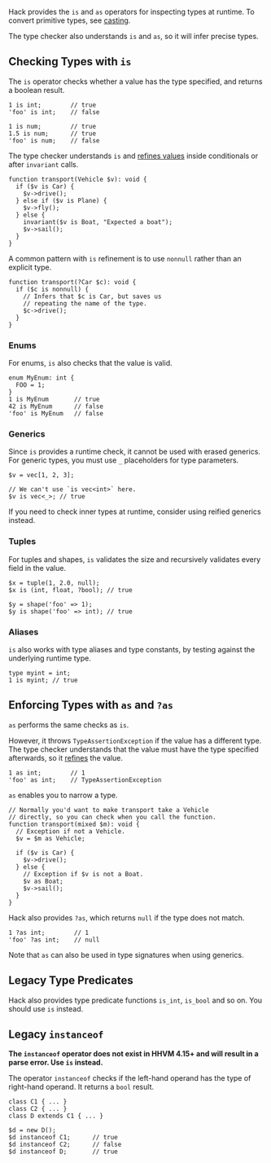 Hack provides the `is` and `as` operators for inspecting types at
runtime. To convert primitive types, see [casting](casting.md).

The type checker also understands `is` and `as`, so it will infer
precise types.

## Checking Types with `is`

The `is` operator checks whether a value has the type specified, and
returns a boolean result.

```Hack
1 is int;        // true
'foo' is int;    // false

1 is num;        // true
1.5 is num;      // true
'foo' is num;    // false
```

The type checker understands `is` and [refines
values](../types/type-refinement.md) inside conditionals or after
`invariant` calls.

```Hack
function transport(Vehicle $v): void {
  if ($v is Car) {
    $v->drive();
  } else if ($v is Plane) {
    $v->fly();
  } else {
    invariant($v is Boat, "Expected a boat");
    $v->sail();
  }
}
```

A common pattern with `is` refinement is to use `nonnull` rather than
an explicit type.

``` Hack
function transport(?Car $c): void {
  if ($c is nonnull) {
    // Infers that $c is Car, but saves us
    // repeating the name of the type.
    $c->drive();
  }
}
```

### Enums

For enums, `is` also checks that the value is valid.

```Hack
enum MyEnum: int {
  FOO = 1;
}
1 is MyEnum       // true
42 is MyEnum      // false
'foo' is MyEnum   // false
```

### Generics

Since `is` provides a runtime check, it cannot be used with erased
generics. For generic types, you must use `_` placeholders for type
parameters.

```
$v = vec[1, 2, 3];

// We can't use `is vec<int>` here.
$v is vec<_>; // true
```

If you need to check inner types at runtime, consider using reified
generics instead.

### Tuples

For tuples and shapes, `is` validates the size and recursively validates every field in the value.

```Hack
$x = tuple(1, 2.0, null);
$x is (int, float, ?bool); // true

$y = shape('foo' => 1);
$y is shape('foo' => int); // true
```

### Aliases

`is` also works with type aliases and type constants, by testing
against the underlying runtime type.

``` Hack
type myint = int;
1 is myint; // true
```

## Enforcing Types with `as` and `?as`

`as` performs the same checks as `is`. 

However, it throws `TypeAssertionException` if the value has a
different type. The type checker understands that the value must have
the type specified afterwards, so it
[refines](../types/type-refinement.md) the value.

```Hack
1 as int;        // 1
'foo' as int;    // TypeAssertionException
```

`as` enables you to narrow a type.

```Hack
// Normally you'd want to make transport take a Vehicle
// directly, so you can check when you call the function.
function transport(mixed $m): void {
  // Exception if not a Vehicle.
  $v = $m as Vehicle;

  if ($v is Car) {
    $v->drive();
  } else {
    // Exception if $v is not a Boat.
    $v as Boat;
    $v->sail();
  }
}
```

Hack also provides `?as`, which returns `null` if the type does not match.


```Hack
1 ?as int;        // 1
'foo' ?as int;    // null
```

Note that `as` can also be used in type signatures when using
generics.

## Legacy Type Predicates

Hack also provides type predicate functions `is_int`, `is_bool` and so
on. You should use `is` instead.

## Legacy `instanceof`

**The `instanceof` operator does not exist in HHVM 4.15+ and will
result in a parse error. Use `is` instead.**

The operator `instanceof` checks if the left-hand operand has the type
of right-hand operand. It returns a `bool` result.

```Hack
class C1 { ... }
class C2 { ... }
class D extends C1 { ... }

$d = new D();
$d instanceof C1;      // true
$d instanceof C2;      // false
$d instanceof D;       // true
```
